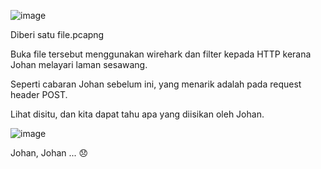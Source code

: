 ![image](https://github.com/6D756E6972/3108CTF/assets/129729880/7b9d0ed7-e2ab-4816-a830-ea2a4dd295ad)

Diberi satu file.pcapng

Buka file tersebut menggunakan wirehark dan filter kepada HTTP kerana Johan melayari laman sesawang.

Seperti cabaran Johan sebelum ini, yang menarik adalah pada request header POST.

Lihat disitu, dan kita dapat tahu apa yang diisikan oleh Johan.

![image](https://github.com/6D756E6972/3108CTF/assets/129729880/f5239227-af76-4ee6-a95e-9b0900670e87)

Johan, Johan ... 😞
